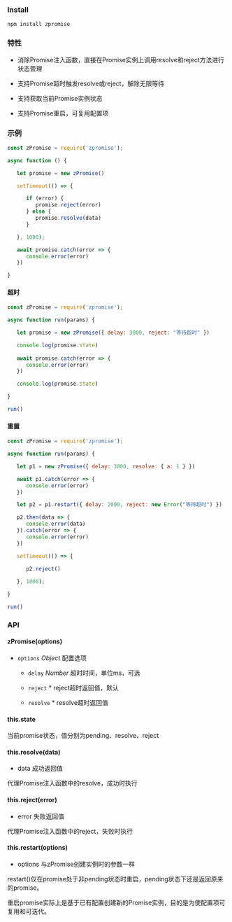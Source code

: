 <!-- Promise简化包装器，用于增强已有ES6 Promise的易用性 -->

### Install

```
npm install zpromise
```

### 特性

* 消除Promise注入函数，直接在Promise实例上调用resolve和reject方法进行状态管理

* 支持Promise超时触发resolve或reject，解除无限等待

* 支持获取当前Promise实例状态

* 支持Promise重启，可复用配置项

### 示例

```js
const zPromise = require('zpromise');

async function () {

   let promise = new zPromise()

   setTimeout(() => {

      if (error) {
         promise.reject(error)
      } else {
         promise.resolve(data)
      }

   }, 1000);

   await promise.catch(error => {
      console.error(error)
   })

}
```

#### 超时

```js
const zPromise = require('zpromise');

async function run(params) {

   let promise = new zPromise({ delay: 3000, reject: "等待超时" })

   console.log(promise.state)
   
   await promise.catch(error => {
      console.error(error)
   })

   console.log(promise.state)

}

run()
```


#### 重置

```js
const zPromise = require('zpromise');

async function run(params) {

   let p1 = new zPromise({ delay: 3000, resolve: { a: 1 } })

   await p1.catch(error => {
      console.error(error)
   })

   let p2 = p1.restart({ delay: 2000, reject: new Error("等待超时") })

   p2.then(data => {
      console.error(data)
   }).catch(error => {
      console.error(error)
   })

   setTimeout(() => {

      p2.reject()
      
   }, 1000);

}

run()
```


### API

#### zPromise(options)

* `options` *Object* 配置选项

   * `delay` *Number* 超时时间，单位ms，可选

   * `reject` * reject超时返回值，默认

   * `resolve` * resolve超时返回值

#### this.state

当前promise状态，值分别为pending、resolve、reject

#### this.resolve(data)

* data 成功返回值

代理Promise注入函数中的resolve，成功时执行

#### this.reject(error)

* error 失败返回值

代理Promise注入函数中的reject，失败时执行

#### this.restart(options)

* options 与zPromise创建实例时的参数一样

restart()仅在promise处于非pending状态时重启，pending状态下还是返回原来的promise。

重启promise实际上是基于已有配置创建新的Promise实例，目的是为使配置项可复用和可迭代。

